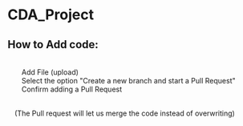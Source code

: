 # CDA_Project

<h2>How to Add code:</h2><br>
  &emsp;&emsp;Add File (upload)<br>
  &emsp;&emsp;Select the option "Create a new branch and start a Pull Request"<br>
  &emsp;&emsp;Confirm adding a Pull Request<br><br>
  
  &emsp;(The Pull request will let us merge the code instead of overwriting)
  
